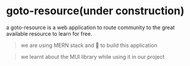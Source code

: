 # goto-resource(under construction)

a goto-resource is a web application to route community to the great available resource to learn for free.

> we are using MERN stack and 💜 to build this application

> we learnt about the MUI library while using it in our project

